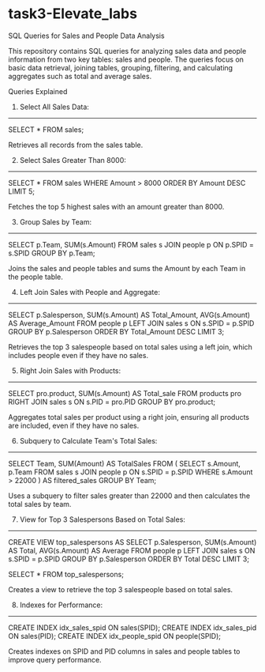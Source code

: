 # task3-Elevate_labs

SQL Queries for Sales and People Data Analysis

This repository contains SQL queries for analyzing sales data and people information from two key tables: sales and people. The queries focus on basic data retrieval, joining tables, grouping, filtering, and calculating aggregates such as total and average sales.

Queries Explained

1. Select All Sales Data:
---------------------------
SELECT * FROM sales;

Retrieves all records from the sales table.

2. Select Sales Greater Than 8000:
-----------------------------------
SELECT * FROM sales
WHERE Amount > 8000
ORDER BY Amount DESC
LIMIT 5;

Fetches the top 5 highest sales with an amount greater than 8000.

3. Group Sales by Team:
------------------------
SELECT p.Team, SUM(s.Amount)
FROM sales s
JOIN people p ON p.SPID = s.SPID
GROUP BY p.Team;

Joins the sales and people tables and sums the Amount by each Team in the people table.

4. Left Join Sales with People and Aggregate:
---------------------------------------------
SELECT p.Salesperson, SUM(s.Amount) AS Total_Amount, AVG(s.Amount) AS Average_Amount
FROM people p
LEFT JOIN sales s ON s.SPID = p.SPID
GROUP BY p.Salesperson
ORDER BY Total_Amount DESC
LIMIT 3;

Retrieves the top 3 salespeople based on total sales using a left join, which includes people even if they have no sales.

5. Right Join Sales with Products:
-----------------------------------
SELECT pro.product, SUM(s.Amount) AS Total_sale
FROM products pro
RIGHT JOIN sales s ON s.PID = pro.PID
GROUP BY pro.product;

Aggregates total sales per product using a right join, ensuring all products are included, even if they have no sales.

6. Subquery to Calculate Team's Total Sales:
---------------------------------------------
SELECT Team, SUM(Amount) AS TotalSales
FROM (
    SELECT s.Amount, p.Team
    FROM sales s
    JOIN people p ON s.SPID = p.SPID
    WHERE s.Amount > 22000
) AS filtered_sales
GROUP BY Team;

Uses a subquery to filter sales greater than 22000 and then calculates the total sales by team.

7. View for Top 3 Salespersons Based on Total Sales:
----------------------------------------------------
CREATE VIEW top_salespersons AS
SELECT p.Salesperson, SUM(s.Amount) AS Total, AVG(s.Amount) AS Average
FROM people p
LEFT JOIN sales s ON s.SPID = p.SPID
GROUP BY p.Salesperson
ORDER BY Total DESC
LIMIT 3;

SELECT * FROM top_salespersons;

Creates a view to retrieve the top 3 salespeople based on total sales.

8. Indexes for Performance:
---------------------------
CREATE INDEX idx_sales_spid ON sales(SPID);
CREATE INDEX idx_sales_pid ON sales(PID);
CREATE INDEX idx_people_spid ON people(SPID);

Creates indexes on SPID and PID columns in sales and people tables to improve query performance.




